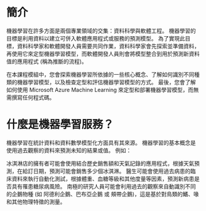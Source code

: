 # 簡介
機器學習在許多方面是兩個專業領域的交集：資料科學與軟體工程。 機器學習的目標是利用資料以建立可併入軟體應用程式或服務的預測模型。 為了實現此目標，資料科學家和軟體開發人員需要共同作業，資料科學家會先探索並準備資料，再使用它來定型機器學習模型，而軟體開發人員則會將模型整合到用於預測新資料值的應用程式 (稱為推斷的流程)。

在本課程模組中，您會探索機器學習所依據的一些核心概念、了解如何識別不同種類的機器學習模型，以及檢查定型和評估機器學習模型的方式。 最後，您會了解如何使用 Microsoft Azure Machine Learning 來定型和部署機器學習模型，而無需撰寫任何程式碼。

# 什麼是機器學習服務？
機器學習在統計資料和資料數學模型化方面具有其來源。 機器學習的基本概念是使用過去觀察的資料來預測未知的結果或值。 例如：

冰淇淋店的擁有者可能會使用結合歷史銷售額和天氣記錄的應用程式，根據天氣預測，在給訂日期，預測可能會銷售多少個冰淇淋。
醫生可能會使用過去病患的臨床資料來執行自動化測試，根據體重、血糖等級和其他度量等因素，預測新病患是否具有罹患糖尿病風險。
南極的研究人員可能會利用過去的觀察來自動識別不同的企鵝物種 (如 阿德利企鵝、巴布亞企鵝 或 頰帶企鵝)，這是基於對鳥類的鰭、喙和其他物理特徵的測量。
